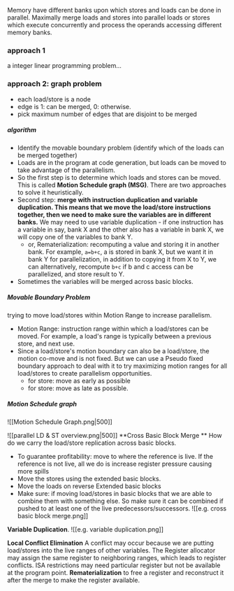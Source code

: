 Memory have different banks upon which stores and loads can be done in parallel. Maximally merge loads and stores into parallel loads or stores which execute concurrently and process the operands accessing different memory banks.

### approach 1
a integer linear programming problem...

### approach 2: graph problem
- each load/store is a node
- edge is 1: can be merged, 0: otherwise.
- pick maximum number of edges that are disjoint to be merged

##### algorithm
- Identify the movable boundary problem (identify which of the loads can be merged together)
- Loads are in the program at code generation, but loads can be moved to take advantage of the parallelism.
- So the first step is to determine which loads and stores can be moved. This is called **Motion Schedule graph (MSG)**. There are two approaches to solve it heuristically. 
- Second step: **merge with instruction duplication and variable duplication. This means that we move the load/store instructions together, then we need to make sure the variables are in different banks.** We may need to use variable duplication - if one instruction has a variable in say, bank X and the other also has a variable in bank X, we will copy one of the variables to bank Y.
	- or, Rematerialization: recomputing a value and storing it in another bank. For example, `a=b+c`, a is stored in bank X, but we want it in bank Y for parallelization, in addition to copying it from X to Y, we can alternatively, recompute `b+c` if b and c access can be parallelized, and store result to Y.
- Sometimes the variables will be merged across basic blocks.

##### Movable Boundary Problem
trying to move load/stores within Motion Range to increase parallelism. 
- Motion Range: instruction range within which a load/stores can be moved. For example, a load's range is typically between a previous store, and next use. 
- Since a load/store's motion boundary can also be a load/store, the motion co-move and is not fixed. But we can use a Pseudo fixed boundary approach to deal with it to try maximizing motion ranges for all load/stores to create parallelism opportunities. 
	- for store: move as early as possible
	- for store: move as late as possible.

##### Motion Schedule graph
![[Motion Schedule Graph.png|500]]

![[parallel LD & ST overview.png|500]]
**Cross Basic Block Merge **
How do we carry the load/store replication across basic blocks. 
- To guarantee profitability: move to where the reference is live. If the reference is not live, all we do is increase register pressure causing more spills 
- Move the stores using the extended basic blocks.
- Move the loads on reverse Extended basic blocks
- Make sure: if moving load/stores in basic blocks that we are able to combine them with something else. So make sure it can be combined if pushed to at least one of the live predecessors/successors.
![[e.g. cross basic block merge.png]]

**Variable Duplication**.
![[e.g. variable duplication.png]]

**Local Conflict Elimination**
A conflict may occur because we are putting load/stores into the live ranges of other variables. The Register allocator may assign the same register to neighboring ranges, which leads to register conflicts. ISA restrictions may need particular register but not be available at the program point. **Rematerialization** to free a register and reconstruct it after the merge to make the register available.